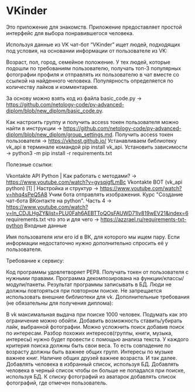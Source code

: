 # VKinder
Это приложение для знакомств. Приложение предоставляет простой интерфейс для выбора понравившегося человека.

Используя данные из VK чат-бот “VKinder” ищет людей, подходящих под условия, на основании информации от пользователе из VK:

Возраст,
пол,
город,
семейное положение.
У тех людей, которые подошли по требованиям пользователю, получать топ-3 популярных фотографии профиля и отправлять их пользователю в чат вместе со ссылкой на найденного человека. Популярность определяется по количеству лайков и комментариев.

За основу можно взять код из файла basic_code.py -> https://github.com/netology-code/py-advanced-diplom/blob/new_diplom/basic_code.py.

Как настроить группу и получить access токен пользователя можно найти в инструкции -> https://github.com/netology-code/py-advanced-diplom/blob/new_diplom/group_settings.md. Получить access токен пользователя -> https://vkhost.github.io/ Устанавливаем библиотеку vk_api в терминале командой pip install vk_api. Установить зависимости -> python3 -m pip install -r requirements.txt

Полезные ссылки:

Vkontakte API Python | Как работать с методами? -> https://www.youtube.com/watch?v=gysqjgfLmBc
Vkontakte BOT (vk_api python) [1] | Настройка и структур -> https://www.youtube.com/watch?v=hhq4sPeQ5A8
Учим бота отправлять изображения. Курс "Создание чат-бота ВКонтакте на python". Часть 4 -> https://www.youtube.com/watch?v=ln_CDJLHgZY&list=PLU0Fah6AEBTToQOsFAUWD71lv819wEV21&index=6
requirements.txt что это и для чего -> https://azzrael.ru/requirements-txt-python
Входные данные

Имя пользователя или его id в ВК, для которого мы ищем пару. Если информации недостаточно нужно дополнительно спросить её у пользователя.

Требование к сервису:

Код программы удовлетворяет PEP8.
Получать токен от пользователя с нужными правами.
Программа декомпозирована на функции/классы/модули/пакеты.
Результат программы записывать в БД.
Люди не должны повторяться при повторном поиске.
Не запрещается использовать внешние библиотеки для vk.
Дополнительные требования (не обязательны для получения диплома):

В vk максимальная выдача при поиске 1000 человек. Подумать как это ограничение можно обойти.
Добавить возможность ставить/убирать лайк, выбранной фотографии.
Можно усложнить поиск добавив поиск по интересам. Разбор похожих интересов(группы, книги, музыка, интересы) нужно будет провести с помощью анализа текста.
У каждого критерия поиска должны быть свои веса. То есть совпадение по возрасту должны быть важнее общих групп. Интересы по музыке важнее книг. Наличие общих друзей важнее возраста. И так далее.
Добавлять человека в избранный список, используя БД.
Добавлять человека в черный список чтобы он больше не попадался при поиске, используя БД.
К списку фотографий из аватарок добавлять список фотографий, где отмечен пользователь.
